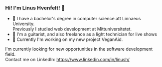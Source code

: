 
### Hi! I'm Linus Hvenfelt! 👋

- 🔭 I have a bachelor's degree in computer science att Linnaeus University.  
Previously I studied web development at Mittuniversitetet.
- 🎵 I'm a guitarist, and also freelance as a light technician for live shows
- 🌱 Currently I'm working on my new project VeganAid.

I'm currently looking for new opportunities in the software development field.  
Contact me on LinkedIn: https://www.linkedin.com/in/linush/
